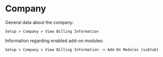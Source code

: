 # Company

General data about the company:

` Setup > Company > View Billing Information `

Information regarding enabled add-on modules:

` Setup > Company > View Billing Information -> Add-On Modules (subtub) `